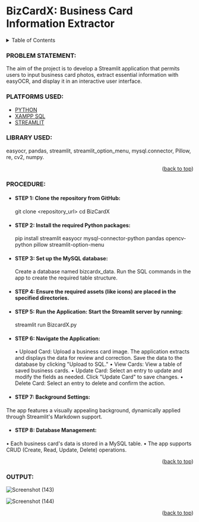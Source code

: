 <a name="readme-top"></a>
#   __BizCardX: Business Card Information Extractor__

<!-- TABLE OF CONTENTS -->
<details>
  <summary>Table of Contents</summary>
  <ol>
    <li>
      <a href="#problem-statement">PROBLEM STATEMENT</a>
    </li>
    <li>
      <a href="#platforms-used">PLATFORMS USED</a>
    </li>
    <li><a href="#library-used">LIBRARY USED</a></li>
    <li><a href="#procedure">PROCEDURE</a></li>
    <li><a href="#output">OUTPUT</a></li>
  </ol>
</details>

<!-- PROBLEM STATEMENT -->
### PROBLEM STATEMENT:
The aim of the project is to develop a Streamlit application that permits users to input business card photos, extract essential information with easyOCR, and display it in an interactive user interface.

<!-- PLATFORMS USED -->
### PLATFORMS USED:

* [PYTHON](https://www.python.org/)
* [XAMPP SQL](https://www.apachefriends.org/index.html)
* [STREAMLIT](https://streamlit.io/)
  
<!-- LIBRARY USED -->
### LIBRARY USED:
easyocr, pandas, streamlit, streamlit_option_menu, mysql.connector, Pillow, re, cv2, numpy.

<p align="right">(<a href="#readme-top">back to top</a>)</p>

<!-- PROCEDURE -->
### PROCEDURE:
* #### __STEP 1:__ Clone the repository from GitHub:
     git clone <repository_url>
     cd BizCardX

* #### __STEP 2:__ Install the required Python packages:
     pip install streamlit easyocr mysql-connector-python pandas opencv-python 
     pillow 
     streamlit-option-menu
  
* #### __STEP 3:__ Set up the MySQL database:
    Create a database named bizcardx_data.
    Run the SQL commands in the app to create the required table structure.
  
* #### __STEP 4:__ Ensure the required assets (like icons) are placed in the specified directories.
  
* #### __STEP 5:__ Run the Application: Start the Streamlit server by running:
    streamlit run BizcardX.py

* #### __STEP 6:__ Navigate the Application:
    • Upload Card: Upload a business card image. The application extracts and 
    displays the data for review and correction. Save the data to the database by clicking "Upload to SQL."
• View Cards: View a table of saved business cards.
• Update Card: Select an entry to update and modify the fields as needed. Click "Update Card" to save changes.
• Delete Card: Select an entry to delete and confirm the action.

* #### __STEP 7:__ Background Settings:
The app features a visually appealing background, dynamically applied through Streamlit's Markdown support.

* #### __STEP 8:__ Database Management:
• Each business card's data is stored in a MySQL table.
• The app supports CRUD (Create, Read, Update, Delete) operations.

<p align="right">(<a href="#readme-top">back to top</a>)</p>

<!-- OUTPUT -->
### OUTPUT:
   ![Screenshot (143)](https://github.com/user-attachments/assets/72b44683-ebf0-42c2-b26d-20bac6050091)

  ![Screenshot (144)](https://github.com/user-attachments/assets/485e5638-f01f-4a4f-9232-2cea8488decb)

   
<p align="right">(<a href="#readme-top">back to top</a>)</p>


